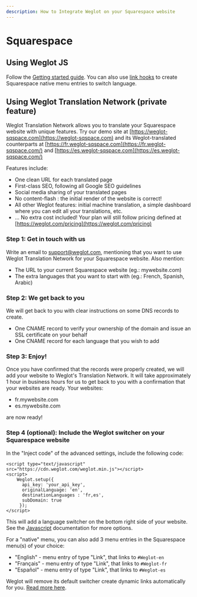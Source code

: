 ```yaml
---
description: How to Integrate Weglot on your Squarespace website
---
```


# Squarespace

## Using Weglot JS

Follow the [Getting started guide](javascript.md#getting-started). You can also use [link hooks](javascript.md#link-hooks) to create Squarespace native menu entries to switch language.

## Using Weglot Translation Network \(private feature\)

Weglot Translation Network allows you to translate your Squarespace website with unique features. Try our demo site at [https://weglot-sqspace.com](https://weglot-sqspace.com) and its Weglot-translated counterparts at [https://fr.weglot-sqspace.com](https://fr.weglot-sqspace.com/) and [https://es.weglot-sqspace.com](https://es.weglot-sqspace.com/)

Features include:

* One clean URL for each translated page
* First-class SEO, following all Google SEO guidelines
* Social media sharing of your translated pages
* No content-flash : the initial render of the website is correct!
* All other Weglot features: initial machine translation, a simple dashboard where you can edit all your translations, etc.
* ... No extra cost included! Your plan will still follow pricing defined at [https://weglot.com/pricing](https://weglot.com/pricing)

### Step 1: Get in touch with us

Write an email to support@weglot.com, mentioning that you want to use Weglot Translation Network for your Squarespace website. Also mention:

* The URL to your current Squarespace website \(eg.: mywebsite.com\)
* The extra languages that you want to start with \(eg.: French, Spanish, Arabic\)

### Step 2: We get back to you

We will get back to you with clear instructions on some DNS records to create.

* One CNAME record to verify your ownership of the domain and issue an SSL certificate on your behalf
* One CNAME record for each language that you wish to add

### Step 3: Enjoy!

Once you have confirmed that the records were properly created, we will add your website to Weglot's Translation Network. It will take approximately 1 hour in business hours for us to get back to you with a confirmation that your websites are ready. Your websites:

* fr.mywebsite.com
* es.mywebsite.com

are now ready!

### Step 4 \(optional\): Include the Weglot switcher on your Squarespace website

In the "Inject code" of the advanced settings, include the following code:

```markup
<script type="text/javascript" src="https://cdn.weglot.com/weglot.min.js"></script>
<script>
    Weglot.setup({
      api_key: 'your_api_key',
      originalLanguage: 'en',
      destinationLanguages : 'fr,es',
      subDomain: true
     });
</script>
```

This will add a language switcher on the bottom right side of your website. See the [Javascript](javascript.md#initialization-code) documentation for more options.

For a "native" menu, you can also add 3 menu entries in the Squarespace menu\(s\) of your choice:

* "English" - menu entry of type "Link", that links to `#Weglot-en`
* "Français" - menu entry of type "Link", that links to `#Weglot-fr`
* "Español" - menu entry of type "Link", that links to `#Weglot-es`

Weglot will remove its default switcher create dynamic links automatically for you. [Read more here](javascript.md#link-hooks).

